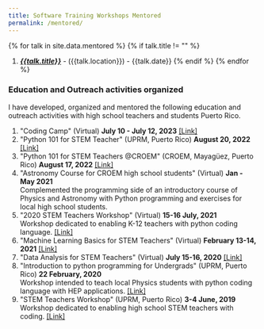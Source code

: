 ```yaml
--- 
title: Software Training Workshops Mentored
permalink: /mentored/
---
```




{% for talk in site.data.mentored %}
{% if talk.title != "" %}
1. [*__{{talk.title}}__*]({{talk.url}}) - ({{talk.location}}) - {{talk.date}} 
{% endif %}
{% endfor %}


### Education and Outreach activities organized

I have developed, organized and mentored the following education and outreach activities with high school teachers and students Puerto Rico.
1. "Coding Camp" (Virtual) **July 10 - July 12, 2023** [\[Link\]](https://indico.cern.ch/event/1305236/)
1.  "Python 101 for STEM Teacher" (UPRM, Puerto Rico) **August 20, 2022** [\[Link\]](https://indico.cern.ch/event/1180502/)
2.  "Python 101 for STEM Teachers @CROEM" (CROEM, Mayagüez, Puerto Rico) **August 17, 2022** [\[Link\]](https://indico.cern.ch/event/1188757/)
3.  "Astronomy Course for CROEM high school students" (Virtual) **Jan - May 2021**  
    Complemented the programming side of an introductory course of Physics and Astronomy with Python programming and exercises for local high school students.
4.  "2020 STEM Teachers Workshop" (Virtual) **15-16 July, 2021**  
    Workshop dedicated to enabling K-12 teachers with python coding language. [\[Link\]](https://indico.cern.ch/event/860466/)
5.  "Machine Learning Basics for STEM Teachers" (Virtual) **February 13-14, 2021** [\[Link\]](https://indico.cern.ch/event/998732/)
6.  "Data Analysis for STEM Teachers" (Virtual) **July 15-16, 2020** [\[Link\]](https://indico.cern.ch/event/927162/)
7.  "Introduction to python programming for Undergrads" (UPRM, Puerto Rico) **22 February, 2020**  
    Workshop intended to teach local Physics students with python coding language with HEP applications. [\[Link\]](https://indico.cern.ch/event/891702/timetable/?view=standard)
9.  "STEM Teachers Workshop" (UPRM, Puerto Rico) **3-4 June, 2019**  
    Workshop dedicated to enabling high school STEM teachers with coding. [\[Link\]](https://indico.cern.ch/event/817539/)